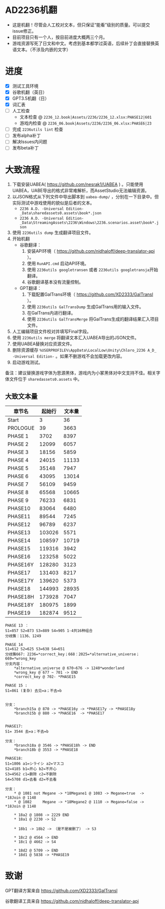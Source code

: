 # AD2236机翻

* 这是机翻！尽管会人工校对文本，但只保证“能看”级别的质量。可以提交issue修正。
* 目前项目只有一个人，按目前进度大概两三个月。
* 游戏资源写死了日文和中文。考虑到基本都学过英语，后续补丁会直接替换英语文本。（不涉及内嵌的文字）

# 进度
- [x] 测试工具环境
- [x] 谷歌机翻（英日）
- [x] GPT3.5机翻（日）
- [x] 词汇表
- [ ] 人工检查
    * 文本检查 @ ```2236_12.book|Assets/2236/2236_12.xlsx:PHASE12|601```
    * 游戏内检查 @ ```2236_06.book|Assets/2236/2236_06.xlsx:PHASE6|23```
- [ ] 完成 `2236utils lint` 检查
- [ ] 发布alpha补丁
- [ ] 解决Issues内问题
- [ ] 发布beta补丁

# 大致流程
1. 下载安装UABEA( https://github.com/nesrak1/UABEA ) 。只能使用UABEA，UABE导出的格式非常难解析，而AssetStudio无法编辑资源。
2. 以JSON格式从下列文件中导出脚本到 `uabea-dump/` ，分别在一下目录中。但实际测试中游戏使用的貌似是后者的文本。
    * ```2236 A.D. -Universal Edition-_Data\sharedassets0.assets\book*.json```
    * ```2236 A.D. -Universal Edition-_Data\StreamingAssets\2236\Windows\2236.scenarios.asset\book*.json```
3. 使用 `2236utils dump` 生成翻译项目文件。
4. 开始机翻
    * 谷歌翻译：
        1. 安装API环境（ https://github.com/nidhaloff/deep-translator-api ）。
        2. 使用 `RunAPI.cmd` 启动API环境。
        3. 使用 `2236utils googletransen` 或者 `2236utils googletransja`开始翻译。
        4. 谷歌翻译基本没有流量控制。
    * GPT翻译：
        1. 下载配置GalTrans环境（ https://github.com/XD2333/GalTransl ）。
        2. 使用 `2236utils GalTransDump` 生成GalTrans用的输入文件。
        3. 在GalTrans内进行翻译。
        4. 使用 `2236utils GalTransMerge` 将GalTrans生成的翻译结果汇入项目文件。
5. 人工编辑项目文件校对并填写Final字段。
6. 使用 `2236utils merge` 将翻译文本汇入UABEA导出的JSON文件。
7. 使用UABEA替换对应资源文件。
8. 删除资源缓存 `%USERPROFILE%\AppData\LocalLow\Unity\Chloro_2236 A_D_ -Universal Edition-` 。如果不删游戏不会加载更改内容。
9. 启动游戏测试。

备注：建议替换游戏字体为思源黑体，游戏内为小冢黑体对中文支持不佳。相关字体文件位于 `sharedassets0.assets` 中。

## 大致文本量

| 章节名   | 起始行 | 文本量 |
| -------- | ------ | ------ |
| Start    | 3      | 36     |
| PROLOGUE | 39     | 3663   |
| PHASE 1  | 3702   | 8397   |
| PHASE 2  | 12099  | 6057   |
| PHASE 3  | 18156  | 5859   |
| PHASE 4  | 24015  | 11133  |
| PHASE 5  | 35148  | 7947   |
| PHASE 6  | 43095  | 13014  |
| PHASE 7  | 56109  | 9459   |
| PHASE 8  | 65568  | 10665  |
| PHASE 9  | 76233  | 6831   |
| PHASE10  | 83064  | 6480   |
| PHASE11  | 89544  | 7245   |
| PHASE12  | 96789  | 6237   |
| PHASE13  | 103026 | 5571   |
| PHASE14  | 108597 | 10719  | 
| PHASE15  | 119316 | 3942   |
| PHASE16  | 123258 | 5022   |
| PHASE16Y | 128280 | 3123   |
| PHASE17  | 131403 | 8217   |
| PHASE17Y | 139620 | 5373   |
| PHASE18  | 144993 | 28935  |
| PHASE18H | 173928 | 7047   |
| PHASE18Y | 180975 | 1899   |
| PHASE19  | 182874 | 9512   |

```
PHASE 13 ：
S1=857 S2=873 S3=889 S4=905 1-4共16种组合
分歧簇：1136、1249

PHASE 14 
S1=612 S2=625 S3=638 S4=651
分歧簇667: 2236=*correct_key；668：2025=*alternative_universe；669=*wrong_key
分支内容：
    *alternative_universe @ 670~676 -> 1240*wonderland
    *wrong_key @ 677 ~ 701 -> END
    *correct_key @ 702- *PHASE15
    
PHASE 15 :
S1=861 (复杂) 去见=a；不去=b


分支：
    *branch15a @ 870 -> *PHASE16y -> *PHASE17y -> *PHASE18y
    *branch15b @ 880 -> *PHASE16  -> *PHASE17


PHASE17:
S1= 3544 去=a；不去=b

分支：
    *branch18a @ 3546 -> *PHASE18h -> END
    *branch18b @ 3553 -> *PHASE18
   
PHASE18:
S1=1806 a1=シライシ a2=マスコ
S2=4185 b1=开心 b2=不开心
S3=4562 c1=删除 c2=不删除
S4=5708 d1=去看 d2=不去看

分支：
    * @ 1081 not Megane -> *18Megane1 @ 1083 -> Megane=true  -> *18Join @ 1148
    * @ 1082     Megane -> *18Megane2 @ 1110 -> Megane=false -> *18Join @ 1148
    
    * 18a2 @ 1808 -> 2229 END
    * 18a1 @ 2230 -> S2
    
    * 18b1 -> 18b2 -> （是不是被删了） -> S3
    
    * 18c2 @ 4564 -> END
    * 18c1 @ 4662 -> S4
    
    * 18d2 @ 5709 -> END
    * 18d1 @ 5838 -> *PHASE19
```
# 致谢

GPT翻译方案来自 https://github.com/XD2333/GalTransl

谷歌翻译工具来自 https://github.com/nidhaloff/deep-translator-api